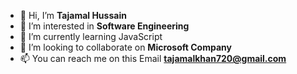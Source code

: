 - 👋 Hi, I’m <strong>Tajamal Hussain</strong>
- 👀 I’m interested in <strong>Software Engineering</strong>
- 🌱 I’m currently learning <stron>JavaScript</strong>
- 💞️ I’m looking to collaborate on <strong>Microsoft Company</strong>
- 📫 You can reach me on this Email <b>tajamalkhan720@gmail.com</b>

<!---
TajHussain7/TajHussain7 is a ✨ special ✨ repository because its `README.md` (this file) appears on your GitHub profile.
You can click the Preview link to take a look at your changes.
--->
